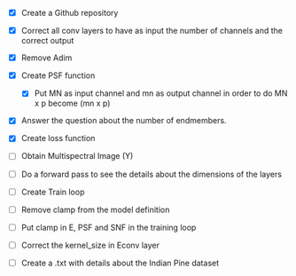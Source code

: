 - [x] Create a Github repository 
- [x] Correct all conv layers to have as input the number of channels and the correct output
- [x] Remove Adim  
- [x] Create PSF function 
  - [x] Put MN as input channel and mn as output channel in order to do MN x p become (mn x p)
- [x] Answer the question about the number of endmembers. 
- [x] Create loss function
- [ ] Obtain Multispectral Image (Y) 
- [ ] Do a forward pass to see the details about the dimensions of the layers
- [ ] Create Train loop
- [ ] Remove clamp from the model definition
- [ ] Put clamp in E, PSF and SNF in the training loop
- [ ] Correct the kernel_size in Econv layer
- [ ] Create a .txt with details about the Indian Pine dataset 


